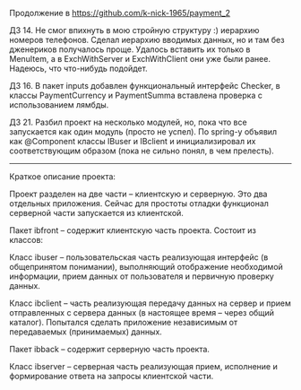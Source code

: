 Продолжение в https://github.com/k-nick-1965/payment_2

ДЗ 14. Не смог впихнуть в мою стройную структуру :) иерархию номеров телефонов. Сделал иерархию вводимых данных, но и там без дженериков получалось проще. Удалось вставить их только в MenuItem, а в ExchWithServer и ExchWithClient они уже были ранее. Надеюсь, что что-нибудь подойдет.

ДЗ 16. В пакет inputs добавлен функциональный интерфейс Checker, в классы PaymentCurrency и PaymentSumma вставлена проверка с использованием лямбды.

ДЗ 21. Разбил проект на несколько модулей, но, пока что все запускается как один модуль (просто не успел). По spring-у объявил как @Component классы IBuser и IBclient и инициализировал их соответствующим образом (пока не сильно понял, в чем прелесть).
__________________________
Краткое описание проекта:

Проект разделен на две части – клиентскую и серверную. Это два отдельных приложения. Сейчас для простоты отладки функционал серверной части запускается из клиентской.

Пакет ibfront – содержит клиентскую часть проекта. Состоит из классов:

Класс ibuser – пользовательская часть реализующая интерфейс (в общепринятом понимании), выполняющий отображение необходимой информации, прием данных от пользователя и первичную проверку данных.

Класс ibclient – часть реализующая передачу данных на сервер и прием отправленных с сервера данных (в настоящее время – через общий каталог). Попытался сделать приложение независимым от передаваемых (принимаемых) данных.
 
Пакет ibback – содержит серверную часть проекта.

Класс ibserver – серверная часть реализующая прием, исполнение и формирование ответа на запросы клиентской части.


